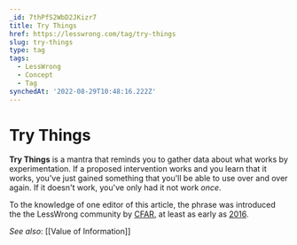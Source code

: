```yaml
---
_id: 7thPfS2WbD2JKizr7
title: Try Things
href: https://lesswrong.com/tag/try-things
slug: try-things
type: tag
tags:
  - LessWrong
  - Concept
  - Tag
synchedAt: '2022-08-29T10:48:16.222Z'
---
```

# Try Things

**Try Things** is a mantra that reminds you to gather data about what works by experimentation. If a proposed intervention works and you learn that it works, you've just gained something that you'll be able to use over and over again. If it doesn't work, you've only had it not work *once*.

To the knowledge of one editor of this article, the phrase was introduced the the LessWrong community by [CFAR](https://www.rationality.org/resources/handbook), at least as early as [2016](https://drive.google.com/file/d/0B9BPXF2K91U_OGJSbWJqN1l6eEk/view?resourcekey=0-7H39fXtrjmVeFbhgzZD_Ew).

*See also*: [[Value of Information]]